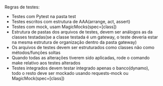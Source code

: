 Regras de testes:
- Testes com Pytest na pasta test
- Testes escritos com estrutura de AAA(arrange, act, assert)
- Testes com mock, usam MagicMocks(spec=[class])
- Estrutura de pastas dos arquivos de testes, devem ser análogos as da classes testadas(se a classe testada é um gateway, o teste deveria estar na mesma estrutura de organização dentro da pasta gateway)
- Os arquivos de testes devem ser estruturados como classes não como métodos/funções soltas
- Quando todas as alterações tiverem sido aplicadas, rode o comando make relativo aos testes alterados
- Testes integrados devem testar integrado apenas o banco(dynamo), todo o resto deve ser mockado usando requests-mock ou MagicMock(spec=[class])